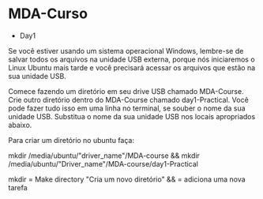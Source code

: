 # MDA-Curso
* Day1

Se você estiver usando um sistema operacional Windows, lembre-se de salvar todos os arquivos na unidade USB externa, porque nós iniciaremos o Linux Ubuntu mais tarde e você precisará acessar os arquivos que estão na sua unidade USB.

Comece fazendo um diretório em seu drive USB chamado MDA-Course. Crie outro diretório dentro do MDA-Course chamado day1-Practical. Você pode fazer tudo isso em uma linha no terminal, se souber o nome da sua unidade USB. Substitua o nome da sua unidade USB nos locais apropriados abaixo.

Para criar um diretório no ubuntu faça:

mkdir /media/ubuntu/"driver_name"/MDA-course && mkdir /media/ubuntu/"Driver_name"/MDA-course/day1-Practical

mkdir = Make directory "Cria um novo diretório"
&& = adiciona uma nova tarefa
